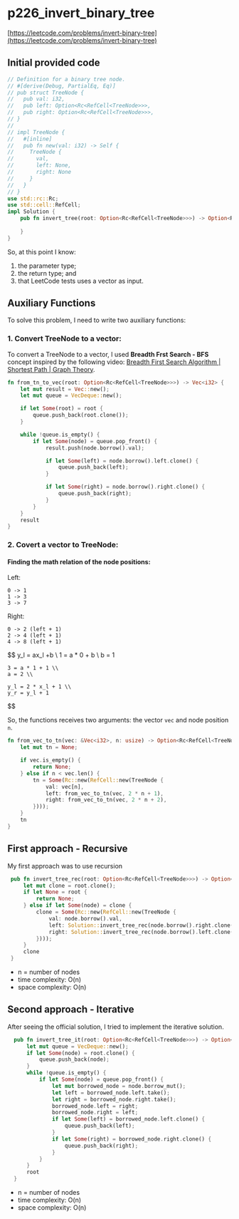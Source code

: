 # p226_invert_binary_tree
[https://leetcode.com/problems/invert-binary-tree](https://leetcode.com/problems/invert-binary-tree)

## Initial provided code
```Rust
// Definition for a binary tree node.
// #[derive(Debug, PartialEq, Eq)]
// pub struct TreeNode {
//   pub val: i32,
//   pub left: Option<Rc<RefCell<TreeNode>>>,
//   pub right: Option<Rc<RefCell<TreeNode>>>,
// }
// 
// impl TreeNode {
//   #[inline]
//   pub fn new(val: i32) -> Self {
//     TreeNode {
//       val,
//       left: None,
//       right: None
//     }
//   }
// }
use std::rc::Rc;
use std::cell::RefCell;
impl Solution {
    pub fn invert_tree(root: Option<Rc<RefCell<TreeNode>>>) -> Option<Rc<RefCell<TreeNode>>> {
        
    }
}
```
So, at this point I know:
1. the parameter type;
2. the return type; and 
3. that LeetCode tests uses a vector as input.

## Auxiliary Functions

To solve this problem, I need to write two auxiliary functions:

### 1. Convert TreeNode to a vector:

To convert a TreeNode to a vector, I used **Breadth Frst Search - BFS** concept inspired by the following video: [Breadth First Search Algorithm | Shortest Path | Graph Theory](https://www.youtube.com/watch?v=oDqjPvD54Ss).

```Rust
fn from_tn_to_vec(root: Option<Rc<RefCell<TreeNode>>>) -> Vec<i32> {
    let mut result = Vec::new();
    let mut queue = VecDeque::new();

    if let Some(root) = root {
        queue.push_back(root.clone());
    }

    while !queue.is_empty() {
        if let Some(node) = queue.pop_front() {
            result.push(node.borrow().val);

            if let Some(left) = node.borrow().left.clone() {
                queue.push_back(left);
            }

            if let Some(right) = node.borrow().right.clone() {
                queue.push_back(right);
            }
        }
    }
    result
}
```

### 2. Covert a vector to TreeNode:

#### Finding the math relation of the node positions:

Left:
```
0 -> 1
1 -> 3
3 -> 7
```

Right:
```
0 -> 2 (left + 1)
2 -> 4 (left + 1)
4 -> 8 (left + 1)
```

$$
    y_l = ax_l +b \\
    1 = a * 0 + b \\
    b = 1

    3 = a * 1 + 1 \\
    a = 2 \\
    
    y_l = 2 * x_l + 1 \\
    y_r = y_l + 1
$$


So, the functions receives two arguments: the vector `vec` and node position `n`.

```Rust
fn from_vec_to_tn(vec: &Vec<i32>, n: usize) -> Option<Rc<RefCell<TreeNode>>> {
    let mut tn = None;

    if vec.is_empty() {
        return None;
    } else if n < vec.len() {
        tn = Some(Rc::new(RefCell::new(TreeNode {
            val: vec[n],
            left: from_vec_to_tn(vec, 2 * n + 1),
            right: from_vec_to_tn(vec, 2 * n + 2),
        })));
    }
    tn
}
```

## First approach - Recursive

My first approach was to use recursion 

```Rust
 pub fn invert_tree_rec(root: Option<Rc<RefCell<TreeNode>>>) -> Option<Rc<RefCell<TreeNode>>> {
     let mut clone = root.clone();
     if let None = root {
         return None;
     } else if let Some(node) = clone {
         clone = Some(Rc::new(RefCell::new(TreeNode {
             val: node.borrow().val,
             left: Solution::invert_tree_rec(node.borrow().right.clone()),
             right: Solution::invert_tree_rec(node.borrow().left.clone()),
         })));
     }
     clone
 }
```
- n = number of nodes
- time complexity: O(n)
- space complexity: O(n)

## Second approach - Iterative

After seeing the official solution, I tried to implement the iterative solution.

```Rust
  pub fn invert_tree_it(root: Option<Rc<RefCell<TreeNode>>>) -> Option<Rc<RefCell<TreeNode>>> {
      let mut queue = VecDeque::new();
      if let Some(node) = root.clone() {
          queue.push_back(node);
      }
      while !queue.is_empty() {
          if let Some(node) = queue.pop_front() {
              let mut borrowed_node = node.borrow_mut();
              let left = borrowed_node.left.take();
              let right = borrowed_node.right.take();
              borrowed_node.left = right;
              borrowed_node.right = left;
              if let Some(left) = borrowed_node.left.clone() {
                  queue.push_back(left);
              }
              if let Some(right) = borrowed_node.right.clone() {
                  queue.push_back(right);
              }
          }
      }
      root
  }
```


- n = number of nodes
- time complexity: O(n)
- space complexity: O(n)

